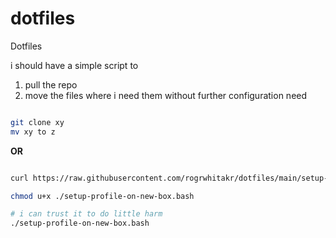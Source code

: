 # dotfiles
Dotfiles

i should have a simple script to 

1. pull the repo
2. move the files where i need them without further configuration need

```bash

git clone xy
mv xy to z

```

**OR**

```bash

curl https://raw.githubusercontent.com/rogrwhitakr/dotfiles/main/setup-profile-on-new-box.bash -o setup-profile-on-new-box.bash

chmod u+x ./setup-profile-on-new-box.bash

# i can trust it to do little harm
./setup-profile-on-new-box.bash

```